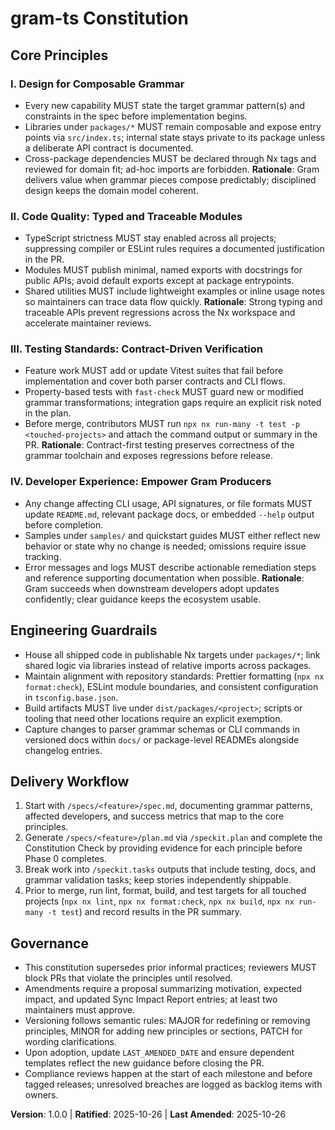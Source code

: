 <!--
Sync Impact Report
Version: Unversioned → 1.0.0
Modified Principles:
- Introduced I. Design for Composable Grammar
- Introduced II. Code Quality: Typed and Traceable Modules
- Introduced III. Testing Standards: Contract-Driven Verification
- Introduced IV. Developer Experience: Empower Gram Producers
Added Sections:
- Engineering Guardrails
- Delivery Workflow
Removed Sections:
- Placeholder Principle V block
Templates requiring updates:
- .specify/templates/plan-template.md ✅ updated
- .specify/templates/spec-template.md ✅ updated
- .specify/templates/tasks-template.md ✅ updated
- .specify/templates/checklist-template.md ✅ updated
Follow-up TODOs:
- None
-->
# gram-ts Constitution

## Core Principles

### I. Design for Composable Grammar
- Every new capability MUST state the target grammar pattern(s) and constraints in the spec before implementation begins.
- Libraries under `packages/*` MUST remain composable and expose entry points via `src/index.ts`; internal state stays private to its package unless a deliberate API contract is documented.
- Cross-package dependencies MUST be declared through Nx tags and reviewed for domain fit; ad-hoc imports are forbidden.
**Rationale**: Gram delivers value when grammar pieces compose predictably; disciplined design keeps the domain model coherent.

### II. Code Quality: Typed and Traceable Modules
- TypeScript strictness MUST stay enabled across all projects; suppressing compiler or ESLint rules requires a documented justification in the PR.
- Modules MUST publish minimal, named exports with docstrings for public APIs; avoid default exports except at package entrypoints.
- Shared utilities MUST include lightweight examples or inline usage notes so maintainers can trace data flow quickly.
**Rationale**: Strong typing and traceable APIs prevent regressions across the Nx workspace and accelerate maintainer reviews.

### III. Testing Standards: Contract-Driven Verification
- Feature work MUST add or update Vitest suites that fail before implementation and cover both parser contracts and CLI flows.
- Property-based tests with `fast-check` MUST guard new or modified grammar transformations; integration gaps require an explicit risk noted in the plan.
- Before merge, contributors MUST run `npx nx run-many -t test -p <touched-projects>` and attach the command output or summary in the PR.
**Rationale**: Contract-first testing preserves correctness of the grammar toolchain and exposes regressions before release.

### IV. Developer Experience: Empower Gram Producers
- Any change affecting CLI usage, API signatures, or file formats MUST update `README.md`, relevant package docs, or embedded `--help` output before completion.
- Samples under `samples/` and quickstart guides MUST either reflect new behavior or state why no change is needed; omissions require issue tracking.
- Error messages and logs MUST describe actionable remediation steps and reference supporting documentation when possible.
**Rationale**: Gram succeeds when downstream developers adopt updates confidently; clear guidance keeps the ecosystem usable.

## Engineering Guardrails

- House all shipped code in publishable Nx targets under `packages/*`; link shared logic via libraries instead of relative imports across packages.
- Maintain alignment with repository standards: Prettier formatting (`npx nx format:check`), ESLint module boundaries, and consistent configuration in `tsconfig.base.json`.
- Build artifacts MUST live under `dist/packages/<project>`; scripts or tooling that need other locations require an explicit exemption.
- Capture changes to parser grammar schemas or CLI commands in versioned docs within `docs/` or package-level READMEs alongside changelog entries.

## Delivery Workflow

1. Start with `/specs/<feature>/spec.md`, documenting grammar patterns, affected developers, and success metrics that map to the core principles.
2. Generate `/specs/<feature>/plan.md` via `/speckit.plan` and complete the Constitution Check by providing evidence for each principle before Phase 0 completes.
3. Break work into `/speckit.tasks` outputs that include testing, docs, and grammar validation tasks; keep stories independently shippable.
4. Prior to merge, run lint, format, build, and test targets for all touched projects (`npx nx lint`, `npx nx format:check`, `npx nx build`, `npx nx run-many -t test`) and record results in the PR summary.

## Governance

- This constitution supersedes prior informal practices; reviewers MUST block PRs that violate the principles until resolved.
- Amendments require a proposal summarizing motivation, expected impact, and updated Sync Impact Report entries; at least two maintainers must approve.
- Versioning follows semantic rules: MAJOR for redefining or removing principles, MINOR for adding new principles or sections, PATCH for wording clarifications.
- Upon adoption, update `LAST_AMENDED_DATE` and ensure dependent templates reflect the new guidance before closing the PR.
- Compliance reviews happen at the start of each milestone and before tagged releases; unresolved breaches are logged as backlog items with owners.

**Version**: 1.0.0 | **Ratified**: 2025-10-26 | **Last Amended**: 2025-10-26
